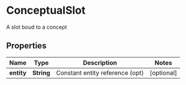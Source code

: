 

# ConceptualSlot

A slot boud to a concept
## Properties

Name | Type | Description | Notes
------------ | ------------- | ------------- | -------------
**entity** | **String** | Constant entity reference (opt) |  [optional]



